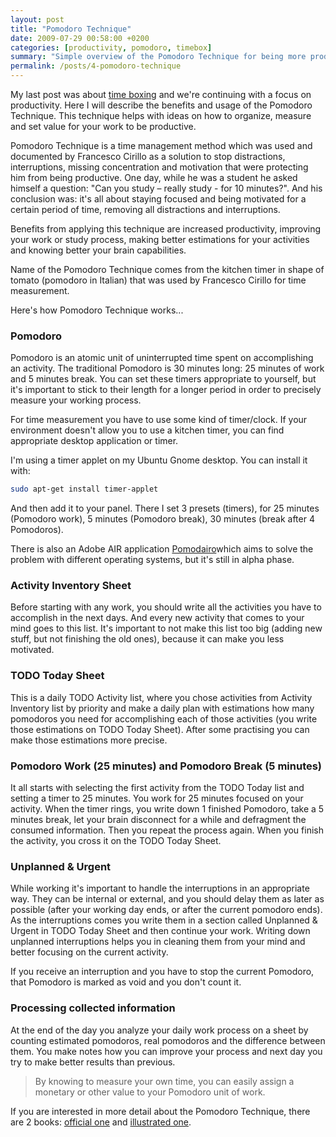 ```yaml
---
layout: post
title: "Pomodoro Technique"
date: 2009-07-29 00:58:00 +0200
categories: [productivity, pomodoro, timebox]
summary: "Simple overview of the Pomodoro Technique for being more productive."
permalink: /posts/4-pomodoro-technique
---
```


My last post was about [time boxing](/posts/3-timebox-your-time) and we're continuing with a focus on productivity. Here I will describe the benefits and usage of the Pomodoro Technique. This technique helps with ideas on how to organize, measure and set value for your work to be productive.

Pomodoro Technique is a time management method which was used and documented by Francesco Cirillo as a solution to stop distractions, interruptions, missing concentration and motivation that were protecting him from being productive. One day, while he was a student he asked himself a question: "Can you study – really study - for 10 minutes?". And his conclusion was: it's all about staying focused and being motivated for a certain period of time, removing all distractions and interruptions.

Benefits from applying this technique are increased productivity, improving your work or study process, making better estimations for your activities and knowing better your brain capabilities.

Name of the Pomodoro Technique comes from the kitchen timer in shape of tomato (pomodoro in Italian) that was used by Francesco Cirillo for time measurement.

Here's how Pomodoro Technique works...

### Pomodoro

Pomodoro is an atomic unit of uninterrupted time spent on accomplishing an activity. The traditional Pomodoro is 30 minutes long: 25 minutes of work and 5 minutes break. You can set these timers appropriate to yourself, but it's important to stick to their length for a longer period in order to precisely measure your working process.

For time measurement you have to use some kind of timer/clock. If your environment doesn't allow you to use a kitchen timer, you can find appropriate desktop application or timer.

I'm using a timer applet on my Ubuntu Gnome desktop. You can install it with:

```bash
sudo apt-get install timer-applet
```

And then add it to your panel. There I set 3 presets (timers), for 25 minutes (Pomodoro work), 5 minutes (Pomodoro break), 30 minutes (break after 4 Pomodoros).

There is also an Adobe AIR application [Pomodairo](http://code.google.com/p/pomodairo/)which aims to solve the problem with different operating systems, but it's still in alpha phase.

### Activity Inventory Sheet

Before starting with any work, you should write all the activities you have to accomplish in the next days. And every new activity that comes to your mind goes to this list. It's important to not make this list too big (adding new stuff, but not finishing the old ones), because it can make you less motivated.

### TODO Today Sheet

This is a daily TODO Activity list, where you chose activities from Activity Inventory list by priority and make a daily plan with estimations how many pomodoros you need for accomplishing each of those activities (you write those estimations on TODO Today Sheet). After some practising you can make those estimations more precise.

### Pomodoro Work (25 minutes) and Pomodoro Break (5 minutes)

It all starts with selecting the first activity from the TODO Today list and setting a timer to 25 minutes. You work for 25 minutes focused on your activity. When the timer rings, you write down 1 finished Pomodoro, take a 5 minutes break, let your brain disconnect for a while and defragment the consumed information. Then you repeat the process again. When you finish the activity, you cross it on the TODO Today Sheet.

### Unplanned & Urgent

While working it's important to handle the interruptions in an appropriate way. They can be internal or external, and you should delay them as later as possible (after your working day ends, or after the current pomodoro ends). As the interruptions comes you write them in a section called Unplanned & Urgent in TODO Today Sheet and then continue your work. Writing down unplanned interruptions helps you in cleaning them from your mind and better focusing on the current activity.

If you receive an interruption and you have to stop the current Pomodoro, that Pomodoro is marked as void and you don't count it.

### Processing collected information

At the end of the day you analyze your daily work process on a sheet by counting estimated pomodoros, real pomodoros and the difference between them. You make notes how you can improve your process and next day you try to make better results than previous.

> By knowing to measure your own time, you can easily assign a monetary or other value to your Pomodoro unit of work.

If you are interested in more detail about the Pomodoro Technique, there are 2 books: [official one](http://www.pomodorotechnique.com/ "Official Pomodoro Technique book") and [illustrated one](http://www.pomodoro-book.com/ "Illustrated Pomodoro Book").
